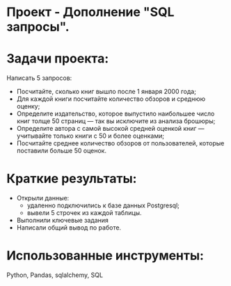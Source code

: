 # Проект  - Дополнение "SQL запросы".
# Задачи проекта:
Написать 5 запросов:

- Посчитайте, сколько книг вышло после 1 января 2000 года;
- Для каждой книги посчитайте количество обзоров и среднюю оценку;
- Определите издательство, которое выпустило наибольшее число книг толще 50 страниц — так вы исключите из анализа брошюры;
- Определите автора с самой высокой средней оценкой книг — учитывайте только книги с 50 и более оценками;
- Посчитайте среднее количество обзоров от пользователей, которые поставили больше 50 оценок.

# Краткие результаты:
* Открыли  данные:
    * удаленно подключились к базе данных Postgresql;
    * вывели 5 строчек из каждой таблицы.
* Выполнили ключевые задания
* Написали общий вывод по работе.

# Использованные инструменты:
Python, Pandas, sqlalchemy, SQL
